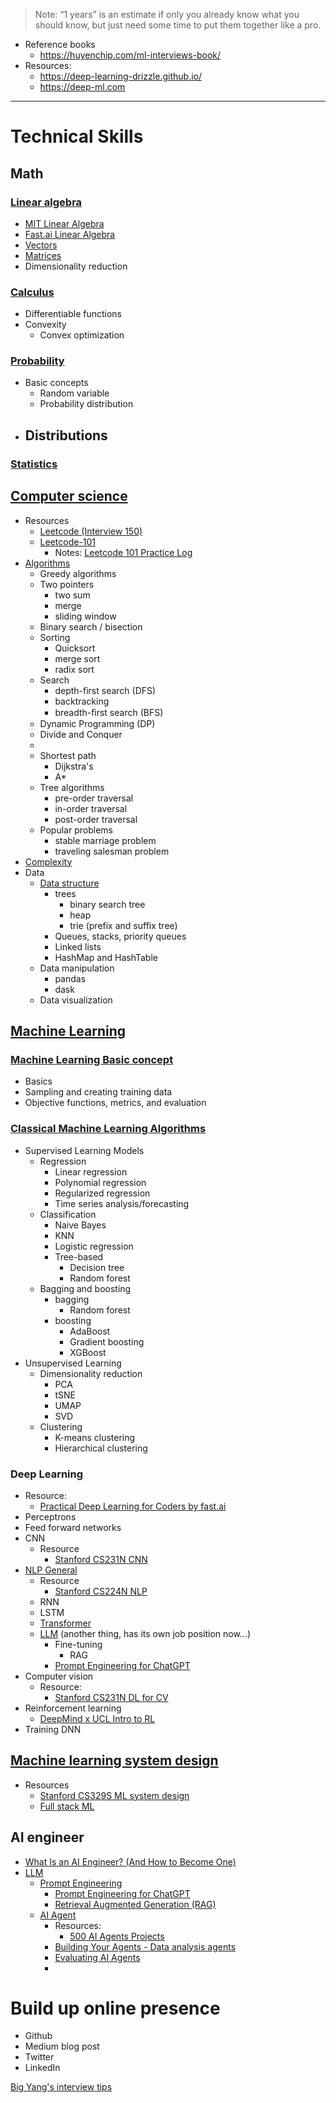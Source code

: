 > Note: “1 years” is an estimate if only you already know what you should know, but just need some time to put them together like a pro.

- Reference books
	- https://huyenchip.com/ml-interviews-book/
- Resources:
	- https://deep-learning-drizzle.github.io/
	- https://deep-ml.com

---
# Technical Skills
## Math
### [Linear algebra](Math/Linear%20Algebra/Linear%20algebra.md)
- [MIT Linear Algebra](https://ocw.mit.edu/courses/18-06-linear-algebra-spring-2010/video_galleries/video-lectures/)
- [Fast.ai Linear Algebra](https://github.com/fastai/numerical-linear-algebra)
- [Vectors](Math/Linear%20Algebra/Vectors.md)
- [Matrices](Math/Linear%20Algebra/Matrices.md)
- Dimensionality reduction
### [Calculus](Math/Calculus/Calculus.md)
- Differentiable functions
- Convexity
	- Convex optimization
### [Probability](Math/Probability.md)
- Basic concepts
	- Random variable
	- Probability distribution
- Distributions
	- 
### [Statistics](Math/Stats/Statistics.md)
## [Computer science](Computer%20Science/Computer%20science.md)
- Resources
	- [Leetcode (Interview 150)](https://leetcode.com/studyplan/top-interview-150/)
	- [Leetcode-101](https://noworneverev.github.io/leetcode_101/)
		- Notes: [Leetcode 101 Practice Log](Leetcode%20101%20Practice%20Log.md)
- [Algorithms](#broken-link)
	- Greedy algorithms
	- Two pointers
		- two sum
		- merge
		- sliding window
	- Binary search / bisection
	- Sorting
		- Quicksort
		- merge sort
		- radix sort
	- Search
		- depth-first search (DFS)
		- backtracking
		- breadth-ﬁrst search (BFS)
	- Dynamic Programming (DP)
	- Divide and Conquer
	- 
	- Shortest path
		- Dijkstra's
		- A*
	- Tree algorithms
		- pre-order traversal
		- in-order traversal
		- post-order traversal
	- Popular problems
		- stable marriage problem
		- traveling salesman problem
- [Complexity](Computer%20Science/Complexity.md)
- Data
	- [Data structure](Data%20structure.md)
		- trees
			- binary search tree
			- heap
			- trie (prefix and suffix tree)
		- Queues, stacks, priority queues
		- Linked lists
		- HashMap and HashTable
	- Data manipulation
		- pandas
		- dask
	- Data visualization
## [Machine Learning](Machine%20Learning/Machine%20Learning.md)
### [Machine Learning Basic concept](#broken-link)
- Basics
- Sampling and creating training data
- Objective functions, metrics, and evaluation
### [Classical Machine Learning Algorithms](Machine%20Learning/Traditional%20Algorithm/Classical%20Machine%20Learning%20Algorithms.md)
- Supervised Learning Models
	- Regression
		- Linear regression
		- Polynomial regression
		- Regularized regression
		- Time series analysis/forecasting
	- Classification 
		- Naive Bayes
		- KNN
		- Logistic regression
		- Tree-based
			- Decision tree
			- Random forest
	- Bagging and boosting
		- bagging
			- Random forest
		- boosting
			- AdaBoost
			- Gradient boosting
			- XGBoost
- Unsupervised Learning
	- Dimensionality reduction
		- PCA
		- tSNE
		- UMAP
		- SVD
	- Clustering
		- K-means clustering
		- Hierarchical clustering
### Deep Learning
- Resource: 
	- [Practical Deep Learning for Coders by fast.ai](https://course.fast.ai/)
- Perceptrons
- Feed forward networks
- CNN
	- Resource
		- [Stanford CS231N CNN](https://www.youtube.com/playlist?list=PLzUTmXVwsnXod6WNdg57Yc3zFx_f-RYsq)
- [NLP General](Machine%20Learning/Deep%20Learning/NLP/NLP%20General.md)
	- Resource
		- [Stanford CS224N NLP](https://www.youtube.com/playlist?list=PLU40WL8Ol94IJzQtileLTqGZuXtGlLMP_)
	- RNN
	- LSTM
	- [Transformer](Machine%20Learning/Deep%20Learning/NLP/Transformer.md)
	- [LLM](Human-Computer%20Interaction/AI%20and%20AGI/LLM/LLM.md) (another thing, has its own job position now...)
		- Fine-tuning
			- RAG
		- [Prompt Engineering for ChatGPT](Human-Computer%20Interaction/AI%20and%20AGI/LLM/Prompt%20Engineering%20for%20ChatGPT.md)
- Computer vision
	- Resource: 
		- [Stanford CS231N DL for CV](https://cs231n.github.io/)
- Reinforcement learning
	- [DeepMind x UCL Intro to RL](https://www.youtube.com/playlist?list=PLqYmG7hTraZDM-OYHWgPebj2MfCFzFObQ)
- Training DNN

## [Machine learning system design](Machine%20Learning/ML%20System/Machine%20learning%20system%20design.md)
- Resources
	- [Stanford CS329S ML system design](https://stanford-cs329s.github.io/)
	- [Full stack ML](https://fall2019.fullstackdeeplearning.com/)
## AI engineer
- [What Is an AI Engineer? (And How to Become One)](https://www.coursera.org/articles/ai-engineer)
- [LLM](Human-Computer%20Interaction/AI%20and%20AGI/LLM/LLM.md)
	- [Prompt Engineering](#broken-link)
		- [Prompt Engineering for ChatGPT](Human-Computer%20Interaction/AI%20and%20AGI/LLM/Prompt%20Engineering%20for%20ChatGPT.md)
		- [Retrieval Augmented Generation (RAG)](#broken-link)
	- [AI Agent](#broken-link)
		- Resources: 
			- [500 AI Agents Projects](https://github.com/ashishpatel26/500-AI-Agents-Projects)
		- [Building Your Agents - Data analysis agents](#broken-link)
		- [Evaluating AI Agents](#broken-link)
		- 

# Build up online presence
- Github
- Medium blog post
- Twitter
- LinkedIn

[Big Yang's interview tips](#broken-link)
